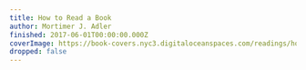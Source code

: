 ```yaml
---
title: How to Read a Book
author: Mortimer J. Adler
finished: 2017-06-01T00:00:00.000Z
coverImage: https://book-covers.nyc3.digitaloceanspaces.com/readings/how-to-read-a-book-01.jpg
dropped: false
---
```


